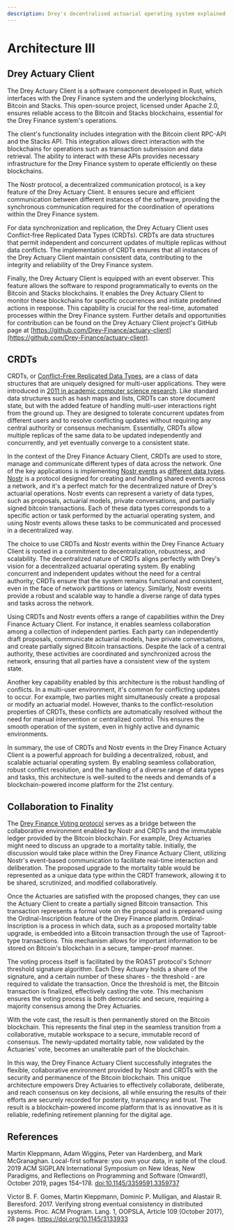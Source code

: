 ```yaml
---
description: Drey's decentralised actuarial operating system explained.
---
```


# Architecture III

## Drey Actuary Client

The Drey Actuary Client is a software component developed in Rust, which interfaces with the Drey Finance system and the underlying blockchains, Bitcoin and Stacks. This open-source project, licensed under Apache 2.0, ensures reliable access to the Bitcoin and Stacks blockchains, essential for the Drey Finance system's operations.

The client's functionality includes integration with the Bitcoin client RPC-API and the Stacks API. This integration allows direct interaction with the blockchains for operations such as transaction submission and data retrieval. The ability to interact with these APIs provides necessary infrastructure for the Drey Finance system to operate efficiently on these blockchains.

The Nostr protocol, a decentralized communication protocol, is a key feature of the Drey Actuary Client. It ensures secure and efficient communication between different instances of the software, providing the synchronous communication required for the coordination of operations within the Drey Finance system.

For data synchronization and replication, the Drey Actuary Client uses Conflict-free Replicated Data Types (CRDTs). CRDTs are data structures that permit independent and concurrent updates of multiple replicas without data conflicts. The implementation of CRDTs ensures that all instances of the Drey Actuary Client maintain consistent data, contributing to the integrity and reliability of the Drey Finance system.

Finally, the Drey Actuary Client is equipped with an event observer. This feature allows the software to respond programmatically to events on the Bitcoin and Stacks blockchains. It enables the Drey Actuary Client to monitor these blockchains for specific occurrences and initiate predefined actions in response. This capability is crucial for the real-time, automated processes within the Drey Finance system. Further details and opportunities for contribution can be found on the Drey Actuary Client project's GitHub page at [https://github.com/Drey-Finance/actuary-client](https://github.com/Drey-Finance/actuary-client).

## CRDTs

CRDTs, or [Conflict-Free Replicated Data Types](https://en.wikipedia.org/wiki/Conflict-free\_replicated\_data\_type), are a class of data structures that are uniquely designed for multi-user applications. They were introduced in [2011 in academic computer science research](https://pages.lip6.fr/Marc.Shapiro/papers/RR-7687.pdf). Like standard data structures such as hash maps and lists, CRDTs can store document state, but with the added feature of handling multi-user interactions right from the ground up. They are designed to tolerate concurrent updates from different users and to resolve conflicting updates without requiring any central authority or consensus mechanism. Essentially, CRDTs allow multiple replicas of the same data to be updated independently and concurrently, and yet eventually converge to a consistent state.

In the context of the Drey Finance Actuary Client, CRDTs are used to store, manage and communicate different types of data across the network. One of the key applications is implementing [Nostr events](https://nostr.com/the-protocol/events) as [different data types](https://redis.com/blog/diving-into-crdts/). [Nostr](https://nostr.com/) is a protocol designed for creating and handling shared events across a network, and it's a perfect match for the decentralized nature of Drey's actuarial operations. Nostr events can represent a variety of data types, such as proposals, actuarial models, private conversations, and partially signed bitcoin transactions. Each of these data types corresponds to a specific action or task performed by the actuarial operating system, and using Nostr events allows these tasks to be communicated and processed in a decentralized way.

The choice to use CRDTs and Nostr events within the Drey Finance Actuary Client is rooted in a commitment to decentralization, robustness, and scalability. The decentralized nature of CRDTs aligns perfectly with Drey's vision for a decentralized actuarial operating system. By enabling concurrent and independent updates without the need for a central authority, CRDTs ensure that the system remains functional and consistent, even in the face of network partitions or latency. Similarly, Nostr events provide a robust and scalable way to handle a diverse range of data types and tasks across the network.

Using CRDTs and Nostr events offers a range of capabilities within the Drey Finance Actuary Client. For instance, it enables seamless collaboration among a collection of independent parties. Each party can independently draft proposals, communicate actuarial models, have private conversations, and create partially signed Bitcoin transactions. Despite the lack of a central authority, these activities are coordinated and synchronized across the network, ensuring that all parties have a consistent view of the system state.

Another key capability enabled by this architecture is the robust handling of conflicts. In a multi-user environment, it's common for conflicting updates to occur. For example, two parties might simultaneously create a proposal or modify an actuarial model. However, thanks to the conflict-resolution properties of CRDTs, these conflicts are automatically resolved without the need for manual intervention or centralized control. This ensures the smooth operation of the system, even in highly active and dynamic environments.

In summary, the use of CRDTs and Nostr events in the Drey Finance Actuary Client is a powerful approach for building a decentralized, robust, and scalable actuarial operating system. By enabling seamless collaboration, robust conflict resolution, and the handling of a diverse range of data types and tasks, this architecture is well-suited to the needs and demands of a blockchain-powered income platform for the 21st century.

## Collaboration to Finality

The [Drey Finance Voting protocol](Operations.md#voting) serves as a bridge between the collaborative environment enabled by Nostr and CRDTs and the immutable ledger provided by the Bitcoin blockchain. For example, Drey Actuaries might need to discuss an upgrade to a mortality table. Initially, the discussion would take place within the Drey Finance Actuary Client, utilizing Nostr's event-based communication to facilitate real-time interaction and deliberation. The proposed upgrade to the mortality table would be represented as a unique data type within the CRDT framework, allowing it to be shared, scrutinized, and modified collaboratively.

Once the Actuaries are satisfied with the proposed changes, they can use the Actuary Client to create a partially signed Bitcoin transaction. This transaction represents a formal vote on the proposal and is prepared using the Ordinal-Inscription feature of the Drey Finance platform. Ordinal-Inscription is a process in which data, such as a proposed mortality table upgrade, is embedded into a Bitcoin transaction through the use of Taproot-type transactions. This mechanism allows for important information to be stored on Bitcoin's blockchain in a secure, tamper-proof manner.

The voting process itself is facilitated by the ROAST protocol's Schnorr threshold signature algorithm. Each Drey Actuary holds a share of the signature, and a certain number of these shares - the threshold - are required to validate the transaction. Once the threshold is met, the Bitcoin transaction is finalized, effectively casting the vote. This mechanism ensures the voting process is both democratic and secure, requiring a majority consensus among the Drey Actuaries.

With the vote cast, the result is then permanently stored on the Bitcoin blockchain. This represents the final step in the seamless transition from a collaborative, mutable workspace to a secure, immutable record of consensus. The newly-updated mortality table, now validated by the Actuaries' vote, becomes an unalterable part of the blockchain.

In this way, the Drey Finance Actuary Client successfully integrates the flexible, collaborative environment provided by Nostr and CRDTs with the security and permanence of the Bitcoin blockchain. This unique architecture empowers Drey Actuaries to effectively collaborate, deliberate, and reach consensus on key decisions, all while ensuring the results of their efforts are securely recorded for posterity, transparency and trust. The result is a blockchain-powered income platform that is as innovative as it is reliable, redefining retirement planning for the digital age.

## References

Martin Kleppmann, Adam Wiggins, Peter van Hardenberg, and Mark McGranaghan. Local-first software: you own your data, in spite of the cloud. 2019 ACM SIGPLAN International Symposium on New Ideas, New Paradigms, and Reflections on Programming and Software (Onward!), October 2019, pages 154–178. [doi:10.1145/3359591.3359737](https://doi.org/10.1145/3359591.3359737)

Victor B. F. Gomes, Martin Kleppmann, Dominic P. Mulligan, and Alastair R. Beresford. 2017. Verifying strong eventual consistency in distributed systems. Proc. ACM Program. Lang. 1, OOPSLA, Article 109 (October 2017), 28 pages. https://doi.org/10.1145/3133933

